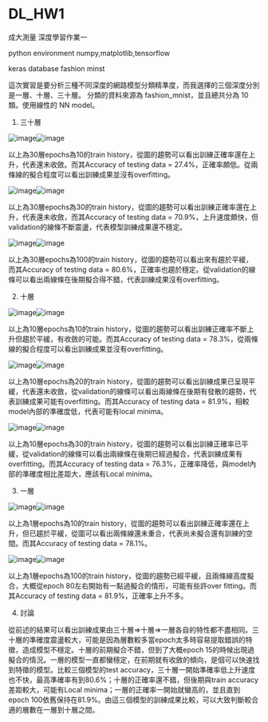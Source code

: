 # DL_HW1

成大測量 深度學習作業一

python environment numpy,matplotlib,tensorflow

keras database fashion minst

這次實習是要分析三種不同深度的網路模型分類精準度，而我選擇的三個深度分別是一層、十層、三十層。
分類的資料來源為 fashion_mnist，並且總共分為 10 類。使用線性的 NN model。
1.  三十層

![image](https://user-images.githubusercontent.com/61956056/124768977-af459600-df6b-11eb-9f3a-f9aa6410a64c.png)![image](https://user-images.githubusercontent.com/61956056/124769000-b2d91d00-df6b-11eb-9504-7740c3fa6867.png)

以上為30層epochs為10的train history，從圖的趨勢可以看出訓練正確率還在上升，代表還未收斂。而其Accuracy of testing data = 27.4%，正確率頗低。從兩條線的擬合程度可以看出訓練成果並沒有overfitting。

![image](https://user-images.githubusercontent.com/61956056/124769133-cedcbe80-df6b-11eb-970c-ab3e55836a9f.png)![image](https://user-images.githubusercontent.com/61956056/124769160-d2704580-df6b-11eb-8678-7c0b5125705f.png)

以上為30層epochs為30的train history，從圖的趨勢可以看出訓練正確率還在上升，代表還未收斂，而其Accuracy of testing data = 70.9%，上升速度頗快，但validation的線條不斷震盪，代表模型訓練成果還不穩定。

![image](https://user-images.githubusercontent.com/61956056/124769288-ee73e700-df6b-11eb-9072-0fcb94949f7a.png)![image](https://user-images.githubusercontent.com/61956056/124769305-f16ed780-df6b-11eb-98da-c4dd1e72d69d.png)

以上為30層epochs為100的train history，從圖的趨勢可以看出來有趨於平緩，而其Accuracy of testing data = 80.6%，正確率也趨於穩定。從validation的線條可以看出兩線條在後期擬合得不錯，代表訓練成果沒有overfitting。

2.  十層

![image](https://user-images.githubusercontent.com/61956056/124769384-021f4d80-df6c-11eb-979a-ef2e2148ed93.png)![image](https://user-images.githubusercontent.com/61956056/124769408-064b6b00-df6c-11eb-8846-e85239165728.png)

以上為10層epochs為10的train history，從圖的趨勢可以看出訓練正確率不斷上升但趨於平緩，有收斂的可能。而其Accuracy of testing data = 78.3%，從兩條線的擬合程度可以看出訓練成果並沒有overfitting。

![image](https://user-images.githubusercontent.com/61956056/124769465-0ea3a600-df6c-11eb-8ac0-f4a02cca0088.png)![image](https://user-images.githubusercontent.com/61956056/124769482-119e9680-df6c-11eb-99e6-19a503222bf0.png)

以上為10層epochs為20的train history，從圖的趨勢可以看出訓練成果已呈現平緩，代表還未收斂，從validation的線條可以看出兩線條在後期有發散的趨勢，代表訓練成果可能有overfitting。而其Accuracy of testing data = 81.9%，相較model內部的準確度低，代表可能有local minima。

![image](https://user-images.githubusercontent.com/61956056/124769524-1c592b80-df6c-11eb-8d6f-669782a11c7c.png)![image](https://user-images.githubusercontent.com/61956056/124769541-20854900-df6c-11eb-9bea-e4947922509d.png)

以上為10層epochs為30的train history，從圖的趨勢可以看出訓練正確率已平緩，從validation的線條可以看出兩線條在後期已經過擬合，代表訓練成果有overfitting。而其Accuracy of testing data = 76.3%，正確率降低，與model內部的準確度相比差距大，應該有Local minima。

3.  一層

![image](https://user-images.githubusercontent.com/61956056/124769664-3abf2700-df6c-11eb-94d6-00313c1eee2a.png)![image](https://user-images.githubusercontent.com/61956056/124769676-3dba1780-df6c-11eb-8fdb-46c48dc5286b.png)

以上為1層epochs為10的train history，從圖的趨勢可以看出訓練正確率還在上升，但已趨於平緩，從圖可以看出兩條線還未重合，代表尚未擬合還有訓練的空間。而其Accuracy of testing data = 78.1%。

![image](https://user-images.githubusercontent.com/61956056/124769711-46125280-df6c-11eb-8ec9-5925d120813d.png)![image](https://user-images.githubusercontent.com/61956056/124769730-4b6f9d00-df6c-11eb-88f3-1514623be8e1.png)

以上為1層epochs為100的train history，從圖的趨勢已經平緩，且兩條線高度擬合，大概從epoch 80左右開始有一點過擬合的情形，可能有些許over fitting。而其Accuracy of testing data = 81.9%，正確率上升不多。

4.  討論

從前述的結果可以看出訓練成果由三十層=>十層=>一層各自的特性都不盡相同。三十層的準確度震盪較大，可能是因為層數較多當epoch太多時容易提取錯誤的特徵，造成模型不穩定。十層的前期擬合不錯，但到了大概epoch 15的時候出現過擬合的情況。一層的模型一直都蠻穩定，在前期就有收斂的傾向，是個可以快速找到特徵的模型。比較三個模型的test accuracy，三十層一開始準確率低上升速度也不快，最高準確率有到80.6%；十層的正確率還不錯，但後期與train accuracy差距較大，可能有Local minima；一層的正確率一開始就蠻高的，並且直到epoch 100依舊保持在81.9%。由這三個模型的訓練成果比較，可以大致判斷較合適的層數在一層到十層之間。







